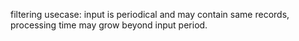 filtering usecase: input is periodical and may contain same records, processing time may grow beyond input period.
